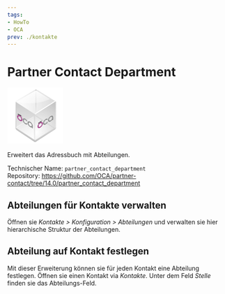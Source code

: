 ```yaml
---
tags:
- HowTo
- OCA
prev: ./kontakte
---
```

# Partner Contact Department
![icon_oca_app](assets/icon_oca_app.png)

Erweitert das Adressbuch mit Abteilungen.

Technischer Name: `partner_contact_department`\
Repository: <https://github.com/OCA/partner-contact/tree/14.0/partner_contact_department>

## Abteilungen für Kontakte verwalten

Öffnen sie *Kontakte > Konfiguration > Abteilungen* und verwalten sie hier hierarchische Struktur der Abteilungen. 

## Abteilung auf Kontakt festlegen

Mit dieser Erweiterung können sie für jeden Kontakt eine Abteilung festlegen. Öffnen sie einen Kontakt via *Kontakte*. Unter dem Feld *Stelle* finden sie das Abteilungs-Feld.


